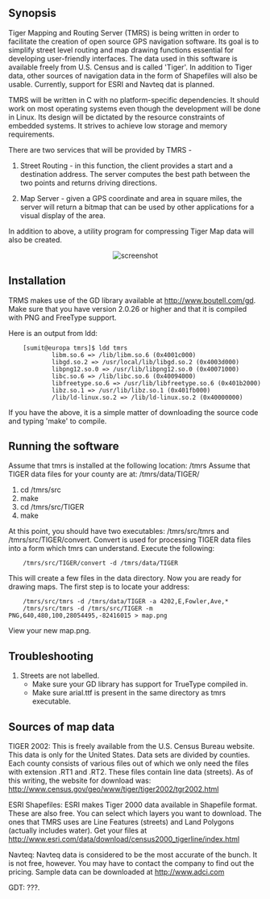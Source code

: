 Synopsis
---------
Tiger Mapping and Routing Server (TMRS) is being written in order to facilitate the creation of open source GPS navigation software.  Its goal is to simplify street level routing and map drawing functions essential for developing user-friendly interfaces. The data used in this software is available freely from U.S. Census and is called 'Tiger'. In addition to Tiger data, other sources of navigation data in the form of Shapefiles will also be usable.  Currently, support for ESRI and Navteq dat is planned.  

TMRS will be written in C with no platform-specific dependencies.  It should work on most operating systems even though the development will be done in Linux.  Its design will be dictated by the resource constraints of embedded systems.  It strives to achieve low storage and memory requirements.

There are two services that will be provided by TMRS - 

1.  Street Routing - in this function, the client provides a start and a destination address.  The server computes the best path between the two points and returns driving directions.

2.  Map Server - given a GPS coordinate and area in square miles, the server will return a bitmap that can be used by other applications for a visual display of the area.

In addition to above, a utility program for compressing Tiger Map data will also be created.  

<p align="center">
        <img src="http://old.sumitbirla.com/software/images/test.png" alt="screenshot"/>
</p>

Installation
-------------

TRMS makes use of the GD library available at http://www.boutell.com/gd.  Make sure that you have version 2.0.26 or higher and that it is compiled with PNG and FreeType support.


Here is an output from ldd:

        [sumit@europa tmrs]$ ldd tmrs
                libm.so.6 => /lib/libm.so.6 (0x4001c000)
                libgd.so.2 => /usr/local/lib/libgd.so.2 (0x4003d000)
                libpng12.so.0 => /usr/lib/libpng12.so.0 (0x40071000)
                libc.so.6 => /lib/libc.so.6 (0x40094000)
                libfreetype.so.6 => /usr/lib/libfreetype.so.6 (0x401b2000)
                libz.so.1 => /usr/lib/libz.so.1 (0x401fb000)
                /lib/ld-linux.so.2 => /lib/ld-linux.so.2 (0x40000000)   

If you have the above, it is a simple matter of downloading the source code and typing 'make' to compile. 


Running the software
--------------------

Assume that tmrs is installed at the following location: /tmrs
Assume that TIGER data files for your county are at: /tmrs/data/TIGER/

1.  cd /tmrs/src
2.  make
3.  cd /tmrs/src/TIGER
4.  make

At this point, you should have two executables: /tmrs/src/tmrs and /tmrs/src/TIGER/convert.  Convert is used for processing TIGER data files into a form which tmrs can understand.  Execute the following:

        /tmrs/src/TIGER/convert -d /tmrs/data/TIGER

This will create a few files in the data directory.  Now you are ready for drawing maps.  The first step is to locate your address:

        /tmrs/src/tmrs -d /tmrs/data/TIGER -a 4202,E,Fowler,Ave,*
        /tmrs/src/tmrs -d /tmrs/src/TIGER -m PNG,640,480,100,28054495,-82416015 > map.png

View your new map.png.


Troubleshooting
---------------

1) Streets are not labelled.
    - Make sure your GD library has support for TrueType compiled in.
    - Make sure arial.ttf is present in the same directory as tmrs executable.


Sources of map data
-------------------

TIGER 2002:  This is freely available from the U.S. Census Bureau website.  This data is only for the United States.  Data sets are divided by counties.  Each county consists of various files out of which we only need the files with extension .RT1 and .RT2.  These files contain line data (streets).  As of this writing, the website for download was:  http://www.census.gov/geo/www/tiger/tiger2002/tgr2002.html

ESRI Shapefiles:  ESRI makes Tiger 2000 data available in Shapefile format.  These are also free.  You can select which layers you want to download.  The ones that TMRS uses are Line Features (streets) and Land Polygons (actually includes water).  Get your files at http://www.esri.com/data/download/census2000_tigerline/index.html

Navteq:  Navteq data is considered to be the most accurate of the bunch.  It is not free, however.  You may have to contact the company to find out the pricing. Sample data can be downloaded at http://www.adci.com

GDT: ???.


